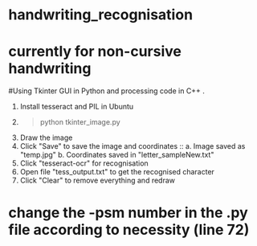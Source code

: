 # handwriting_recognisation
# currently for non-cursive handwriting
#Using Tkinter GUI in Python and processing code in C++ .
1. Install tesseract and PIL in Ubuntu
2. > python tkinter_image.py
3. Draw the image 
4. Click "Save" to save the image and coordinates ::
   a. Image saved as "temp.jpg" 
   b. Coordinates saved in "letter_sampleNew.txt"
5. Click "tesseract-ocr" for recognisation 
6. Open file "tess_output.txt" to get the recognised character 
7. Click "Clear" to remove everything and redraw

# change the -psm number in the .py file according to necessity (line 72)
